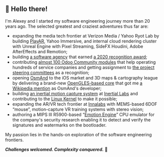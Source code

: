 ## 👋 Hello there!

I&apos;m Alexey and I started my software engineering journey more than 20 years ago.
The selected greatest and craziest adventures thus far are:

- expanding the media tech frontier at Verizon Media / Yahoo Ryot Lab by building
  [PlayAR](https://www.verizon.com/about/news/verizon-media-nfl-fan-experience),
  Yahoo Immersive, and internal cloud rendering cluster with Unreal Engine with Pixel Streaming, SideFX Houdini,
  Adobe AfterEffects and Remotion;
- building [a software agency](https://clutch.co/profile/brainbean-apps) that earned
  [a 2020 recognition award](https://clutch.co/press-releases/recognizes-top-b2b-companies-estonia);
- contributing [almost 100 Odoo Community modules](https://odoo-community.org/shop?&search=CorporateHub) that help
  operating hundreds of service companies and getting assignment to
  [the project steering committees](https://github.com/orgs/OCA/teams?query=%40alexey-pelykh) as a recognition;
- opening [OsmAnd](https://osmand.net) to the iOS market and 3D maps & cartography league by delivering a brand-new
  [OpenGLES-based core](https://github.com/osmandapp/OsmAnd-core/graphs/contributors) that got me
  [a Wikipedia mention](https://en.wikipedia.org/wiki/OsmAnd) as OsmAnd&apos;s developer;
- building [an inertial motion capture system](https://www.youtube.com/@3DSuit) at
  [Inertial Labs](https://inertiallabs.com/) and contributing to the
  [Linux Kernel](https://github.com/search?q=repo%3Atorvalds%2Flinux+Alexey+Pelykh&type=commits) to make it possible;
- expanding the AR/VR tech frontier at [Innalabs](https://www.innalabs.com/) with MEMS-based 6DOF &ldquo;mouse&rdquo;,
  motion-capture VR training systems with stereo vision;
- authoring a MIPS III R5900-based &ldquo;[Emotion Engine](https://en.wikipedia.org/wiki/Emotion_Engine)&rdquo; CPU
  emulator for the company&apos;s security research enabling it to detect and verify the signatures and watermarks on
  the bootloader.

My passion lies in the hands-on exploration of the software engineering frontiers.

_**Challenges welcomed. Complexity conquered.**_ 🚀
